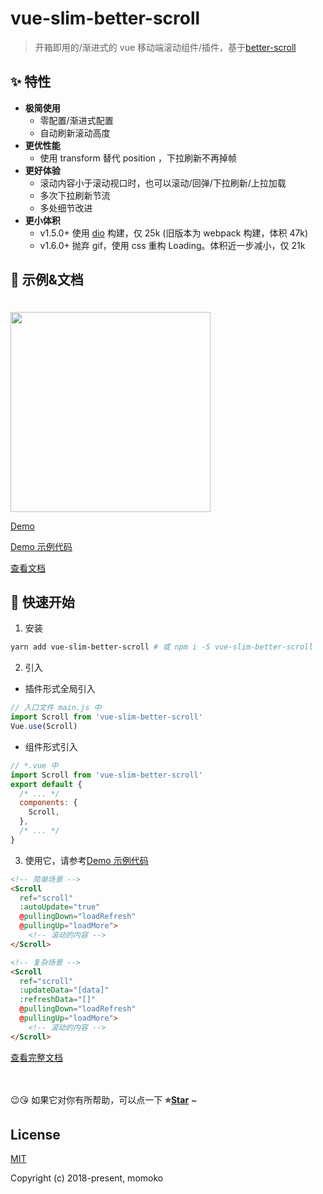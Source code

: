 # vue-slim-better-scroll

> 开箱即用的/渐进式的 vue 移动端滚动组件/插件，基于[better-scroll](https://github.com/ustbhuangyi/better-scroll)

## ✨ 特性

* **极简使用**
  * 零配置/渐进式配置
  * 自动刷新滚动高度
* **更优性能**
  * 使用 transform 替代 position ，下拉刷新不再掉帧
* **更好体验**
  * 滚动内容小于滚动视口时，也可以滚动/回弹/下拉刷新/上拉加载
  * 多次下拉刷新节流
  * 多处细节改进
* **更小体积**
  * v1.5.0+ 使用 [dio](https://github.com/wannaxiao/dio) 构建，仅 25k (旧版本为 webpack 构建，体积 47k)
  * v1.6.0+ 抛弃 gif，使用 css 重构 Loading。体积近一步减小，仅 21k

## 🐠 示例&文档

<img src="./docs/assets/demo.gif" width="320" style="margin-top: 20px;">

[Demo](https://wannaxiao.github.io/vue-slim-better-scroll/demo/default/dist/)

[Demo 示例代码](https://github.com/wannaxiao/vue-slim-better-scroll/blob/master/demo/default/App.vue)

[查看文档](https://wannaxiao.github.io/vue-slim-better-scroll/docs/dist/)

## 🚀 快速开始

1.  安装

```bash
yarn add vue-slim-better-scroll # 或 npm i -S vue-slim-better-scroll
```

2.  引入

* 插件形式全局引入

```js
// 入口文件 main.js 中
import Scroll from 'vue-slim-better-scroll'
Vue.use(Scroll)
```

* 组件形式引入

```js
// *.vue 中
import Scroll from 'vue-slim-better-scroll'
export default {
  /* ... */
  components: {
    Scroll,
  },
  /* ... */
}
```

3.  使用它，请参考[Demo 示例代码](https://github.com/wannaxiao/vue-slim-better-scroll/blob/master/demo/default/App.vue)

```html
<!-- 简单场景 -->
<Scroll
  ref="scroll"
  :autoUpdate="true"
  @pullingDown="loadRefresh"
  @pullingUp="loadMore">
    <!-- 滚动的内容 -->
</Scroll>

<!-- 复杂场景 -->
<Scroll
  ref="scroll"
  :updateData="[data]"
  :refreshData="[]"
  @pullingDown="loadRefresh"
  @pullingUp="loadMore">
    <!-- 滚动的内容 -->
</Scroll>
```

[查看完整文档](https://wannaxiao.github.io/vue-slim-better-scroll/docs/dist/)

<br>
<br>
😉😘 如果它对你有所帮助，可以点一下 <b>⭐️<a href="#">Star</a></b> ~

## License

[MIT](http://opensource.org/licenses/MIT)

Copyright (c) 2018-present, momoko
